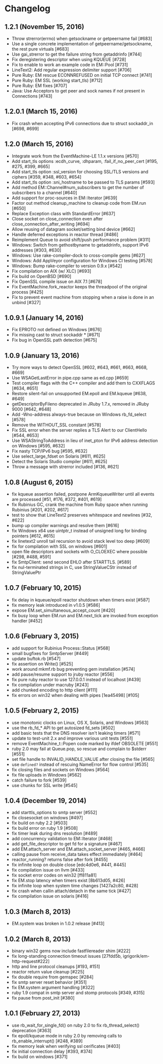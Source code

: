 # Changelog

## 1.2.1 (November 15, 2016)
* Throw strerror(errno) when getsockname or getpeername fail [#683]
* Use a single concrete implementation of getpeername/getsockname, the rest pure virtuals [#683]
* Use gai_strerror to get the failure string from getaddrinfo [#744]
* Fix deregistering descriptor when using KQUEUE [#728]
* Fix to enable to work an example code in EM::Pool [#731]
* LineText2: Add regular expression delimiter support [#706]
* Pure Ruby: EM rescue ECONNREFUSED on initial TCP connect [#741]
* Pure Ruby: EM SSL (working start_tls) [#712]
* Pure Ruby: EM fixes [#707]
* Java: Use Acceptors to get peer and sock names if not present in Connections [#743]

## 1.2.0.1 (March 15, 2016)
* Fix crash when accepting IPv6 connections due to struct sockaddr_in [#698, #699]

## 1.2.0 (March 15, 2016)
* Integrate work from the EventMachine-LE 1.1.x versions [#570]
* Add start_tls options :ecdh_curve, :dhparam, :fail_if_no_peer_cert [#195, #275, #399, #665]
* Add start_tls option :ssl_version for choosing SSL/TLS versions and ciphers [#359, #348, #603, #654]
* Add start_tls option :sni_hostname to be passed to TLS params [#593]
* Add method EM::Channel#num_subscribers to get the number of subscribers to a channel [#640]
* Add support for proc-sources in EM::Iterator [#639]
* Factor out method cleanup_machine to cleanup code from EM.run [#650]
* Replace Exception class with StandardError [#637]
* Close socket on close_connection even after close_connection_after_writing [#694]
* Allow reusing of datagram socket/setting bind device [#662]
* Handle deferred exceptions in reactor thread [#486]
* Reimplement Queue to avoid shift/push performance problem [#311]
* Windows: Switch from gethostbyname to getaddrinfo, support IPv6 addresses [#303, #630]
* Windows: Use rake-compiler-dock to cross-compile gems [#627]
* Windows: Add AppVeyor configuration for Windows CI testing [#578]
* Windows: Bump rake-compiler to version 0.9.x [#542]
* Fix compilation on AIX (w/ XLC) [#693]
* Fix build on OpenBSD [#690]
* Fix OpenSSL compile issue on AIX 7.1 [#678]
* Fix EventMachine.fork_reactor keeps the threadpool of the original process [#425]
* Fix to prevent event machine from stopping when a raise is done in an unbind [#327]

## 1.0.9.1 (January 14, 2016)
* Fix EPROTO not defined on Windows [#676]
* Fix missing cast to struct sockaddr * [#671]
* Fix bug in OpenSSL path detection [#675]

## 1.0.9 (January 13, 2016)
* Try more ways to detect OpenSSL [#602, #643, #661, #663, #668, #669]
* Use WSAGetLastError in pipe.cpp same as ed.cpp [#659]
* Test compiler flags with the C++ compiler and add them to CXXFLAGS [#634, #651]
* Restore silent-fail on unsupported EM.epoll and EM.kqueue [#638, #649]
* getDescriptorByFileno deprecated in JRuby 1.7.x, removed in JRuby 9000 [#642, #648]
* Add -Wno-address always-true because on Windows rb_fd_select [#578]
* Remove the WITHOUT_SSL constant [#578]
* Fix SSL error when the server replies a TLS Alert to our ClientHello [#544, #653]
* Use WSAStringToAddress in lieu of inet_pton for IPv6 address detection on Windows [#595, #632]
* Fix nasty TCP/IPv6 bug [#595, #632]
* Use select_large_fdset on Solaris [#611, #625]
* Detect the Solaris Studio compiler [#611, #625]
* Throw a message with strerror included [#136, #621]

## 1.0.8 (August 6, 2015)
* fix kqueue assertion failed, postpone ArmKqueueWriter until all events are processed [#51, #176, #372, #401, #619]
* fix Rubinius GC, crank the machine from Ruby space when running Rubinius [#201, #202, #617]
* test to show that LineText2 preserves whitespace and newlines [#32, #622]
* bump up compiler warnings and resolve them [#616]
* fix Windows x64 use uintptr_t instead of unsigned long for binding pointers [#612, #615]
* fix linetext2 unroll tail recursion to avoid stack level too deep [#609]
* fix for compilation with SSL on windows [#601]
* open file descriptors and sockets with O_CLOEXEC where possible [#298, #488, #591]
* fix SmtpClient: send second EHLO after STARTTLS. [#589]
* fix nul-terminated strings in C, use StringValueCStr instead of StringValuePtr

## 1.0.7 (February 10, 2015)
* fix delay in kqueue/epoll reactor shutdown when timers exist [#587]
* fix memory leak introduced in v1.0.5 [#586]
* expose EM.set_simultaneous_accept_count [#420]
* fix busy loop when EM.run and EM.next_tick are invoked from exception handler [#452]

## 1.0.6 (February 3, 2015)
* add support for Rubinius Process::Status [#568]
* small bugfixes for SmtpServer [#449]
* update buftok.rb [#547]
* fix assertion on Write() [#525]
* work around mkmf.rb bug preventing gem installation [#574]
* add pause/resume support to jruby reactor [#556]
* fix pure ruby reactor to use 127.0.0.1 instead of localhost [#439]
* fix compilation under macruby [#243]
* add chunked encoding to http client [#111]
* fix errors on win32 when dealing with pipes [1ea45498] [#105]

## 1.0.5 (February 2, 2015)
* use monotonic clocks on Linux, OS X, Solaris, and Windows [#563]
* use the rb_fd_* API to get autosized fd_sets [#502]
* add basic tests that the DNS resolver isn't leaking timers [#571]
* update to test-unit 2.x and improve various unit tests [#551]
* remove EventMachine_t::Popen code marked by ifdef OBSOLETE [#551]
* ruby 2.0 may fail at Queue.pop, so rescue and complain to $stderr [#551]
* set file handle to INVALID_HANDLE_VALUE after closing the file [#565]
* use `defined?` instead of rescuing NameError for flow control [#535]
* fix closing files and sockets on Windows [#564]
* fix file uploads in Windows [#562]
* catch failure to fork [#539]
* use chunks for SSL write [#545]

## 1.0.4 (December 19, 2014)
* add starttls_options to smtp server [#552]
* fix closesocket on windows [#497]
* fix build on ruby 2.2 [#503]
* fix build error on ruby 1.9 [#508]
* fix timer leak during dns resolution [#489]
* add concurrency validation to EM::Iterator [#468]
* add get_file_descriptor to get fd for a signature [#467]
* add EM.attach_server and EM.attach_socket_server [#465, #466]
* calling pause from receive_data takes effect immediately [#464]
* reactor_running? returns false after fork [#455]
* fix infinite loop on double close [edc4d0e6, #441, #445]
* fix compilation issue on llvm [#433]
* fix socket error codes on win32 [ff811a81]
* fix EM.stop latency when timers exist [8b613d05, #426]
* fix infinite loop when system time changes [1427a2c80, #428]
* fix crash when callin attach/detach in the same tick [#427]
* fix compilation issue on solaris [#416]

## 1.0.3 (March 8, 2013)
* EM.system was broken in 1.0.2 release [#413]

## 1.0.2 (March 8, 2013)
* binary win32 gems now include fastfilereader shim [#222]
* fix long-standing connection timeout issues [27fdd5b, igrigorik/em-http-request#222]
* http and line protocol cleanups [#193, #151]
* reactor return value cleanup [#225]
* fix double require from gemspec [#284]
* fix smtp server reset behavior [#351]
* fix EM.system argument handling [#322]
* ruby 1.9 compat in smtp server and stomp protocols [#349, #315]
* fix pause from post_init [#380]

## 1.0.1 (February 27, 2013)
* use rb_wait_for_single_fd() on ruby 2.0 to fix rb_thread_select() deprecation [#363]
* fix epoll/kqueue mode in ruby 2.0 by removing calls to rb_enable_interrupt() [#248, #389]
* fix memory leak when verifying ssl cerificates [#403]
* fix initial connection delay [#393, #374]
* fix build on windows [#371]
